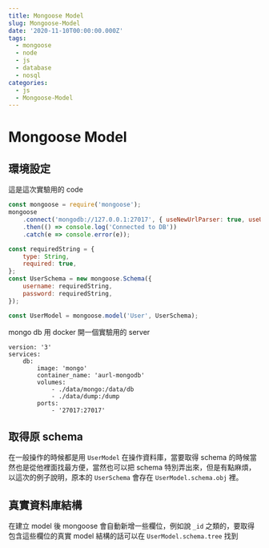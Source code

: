 ```yaml
---
title: Mongoose Model
slug: Mongoose-Model
date: '2020-11-10T00:00:00.000Z'
tags:
  - mongoose
  - node
  - js
  - database
  - nosql
categories:
  - js
  - Mongoose-Model
---
```


# Mongoose Model

## 環境設定

這是這次實驗用的 code

```js
const mongoose = require('mongoose');
mongoose
	.connect('mongodb://127.0.0.1:27017', { useNewUrlParser: true, useUnifiedTopology: true })
	.then(() => console.log('Connected to DB'))
	.catch(e => console.error(e));

const requiredString = {
	type: String,
	required: true,
};
const UserSchema = new mongoose.Schema({
	username: requiredString,
	password: requiredString,
});

const UserModel = mongoose.model('User', UserSchema);
```

mongo db 用 docker 開一個實驗用的 server

```ymal
version: '3'
services:
    db:
        image: 'mongo'
        container_name: 'aurl-mongodb'
        volumes:
            - ./data/mongo:/data/db
            - ./data/dump:/dump
        ports:
            - '27017:27017'
```

## 取得原 schema

在一般操作的時候都是用 `UserModel` 在操作資料庫，當要取得 schema 的時候當然也是從他裡面找最方便，當然也可以把 schema 特別弄出來，但是有點麻煩，以這次的例子說明，原本的 `UserSchema` 會存在 `UserModel.schema.obj` 裡。

## 真實資料庫結構

在建立 model 後 mongoose 會自動新增一些欄位，例如說 `_id` 之類的，要取得包含這些欄位的真實 model 結構的話可以在 `UserModel.schema.tree` 找到
